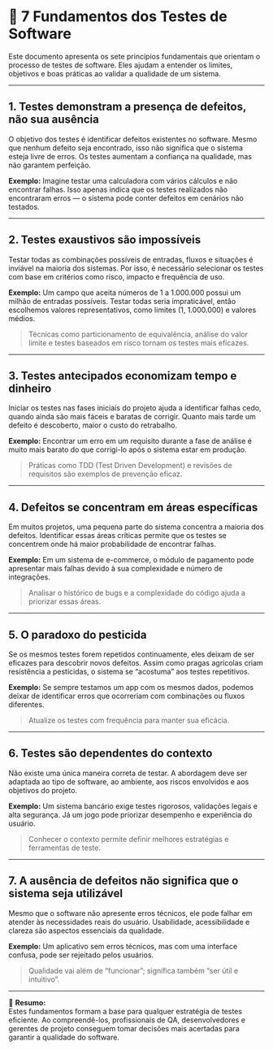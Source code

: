 # 📘 7 Fundamentos dos Testes de Software

Este documento apresenta os sete princípios fundamentais que orientam o processo de testes de software. Eles ajudam a entender os limites, objetivos e boas práticas ao validar a qualidade de um sistema.

---

## 1. Testes demonstram a presença de defeitos, não sua ausência

O objetivo dos testes é identificar defeitos existentes no software. Mesmo que nenhum defeito seja encontrado, isso não significa que o sistema esteja livre de erros. Os testes aumentam a confiança na qualidade, mas não garantem perfeição.

**Exemplo:** Imagine testar uma calculadora com vários cálculos e não encontrar falhas. Isso apenas indica que os testes realizados não encontraram erros — o sistema pode conter defeitos em cenários não testados.

---

## 2. Testes exaustivos são impossíveis

Testar todas as combinações possíveis de entradas, fluxos e situações é inviável na maioria dos sistemas. Por isso, é necessário selecionar os testes com base em critérios como risco, impacto e frequência de uso.

**Exemplo:** Um campo que aceita números de 1 a 1.000.000 possui um milhão de entradas possíveis. Testar todas seria impraticável, então escolhemos valores representativos, como limites (1, 1.000.000) e valores médios.

> Técnicas como particionamento de equivalência, análise do valor limite e testes baseados em risco tornam os testes mais eficazes.

---

## 3. Testes antecipados economizam tempo e dinheiro

Iniciar os testes nas fases iniciais do projeto ajuda a identificar falhas cedo, quando ainda são mais fáceis e baratas de corrigir. Quanto mais tarde um defeito é descoberto, maior o custo do retrabalho.

**Exemplo:** Encontrar um erro em um requisito durante a fase de análise é muito mais barato do que corrigi-lo após o sistema estar em produção.

> Práticas como TDD (Test Driven Development) e revisões de requisitos são exemplos de prevenção eficaz.

---

## 4. Defeitos se concentram em áreas específicas

Em muitos projetos, uma pequena parte do sistema concentra a maioria dos defeitos. Identificar essas áreas críticas permite que os testes se concentrem onde há maior probabilidade de encontrar falhas.

**Exemplo:** Em um sistema de e-commerce, o módulo de pagamento pode apresentar mais falhas devido à sua complexidade e número de integrações.

> Analisar o histórico de bugs e a complexidade do código ajuda a priorizar essas áreas.

---

## 5. O paradoxo do pesticida

Se os mesmos testes forem repetidos continuamente, eles deixam de ser eficazes para descobrir novos defeitos. Assim como pragas agrícolas criam resistência a pesticidas, o sistema se “acostuma” aos testes repetitivos.

**Exemplo:** Se sempre testamos um app com os mesmos dados, podemos deixar de identificar erros que ocorreriam com combinações ou fluxos diferentes.

> Atualize os testes com frequência para manter sua eficácia.

---

## 6. Testes são dependentes do contexto

Não existe uma única maneira correta de testar. A abordagem deve ser adaptada ao tipo de software, ao ambiente, aos riscos envolvidos e aos objetivos do projeto.

**Exemplo:** Um sistema bancário exige testes rigorosos, validações legais e alta segurança. Já um jogo pode priorizar desempenho e experiência do usuário.

> Conhecer o contexto permite definir melhores estratégias e ferramentas de teste.

---

## 7. A ausência de defeitos não significa que o sistema seja utilizável

Mesmo que o software não apresente erros técnicos, ele pode falhar em atender às necessidades reais do usuário. Usabilidade, acessibilidade e clareza são aspectos essenciais da qualidade.

**Exemplo:** Um aplicativo sem erros técnicos, mas com uma interface confusa, pode ser rejeitado pelos usuários.

> Qualidade vai além de “funcionar”; significa também “ser útil e intuitivo”.

---

🧪 **Resumo:**  
Estes fundamentos formam a base para qualquer estratégia de testes eficiente. Ao compreendê-los, profissionais de QA, desenvolvedores e gerentes de projeto conseguem tomar decisões mais acertadas para garantir a qualidade do software.
